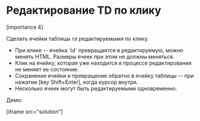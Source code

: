 # Редактирование TD по клику

[importance 4]

Сделать ячейки таблицы `td` редактируемыми по клику.

<ul>
<li>При клике -- ячейка `td` превращается в редактируемую, можно менять HTML. Размеры ячеек при этом не должны меняться.</li> 
<li>Клик на ячейку, которая уже находится в процессе редактирования не меняет ее состояние.</li>
<li>Сохранение ячейки и превращение обратно в ячейку таблицы -- при нажатии [key Shift+Enter], когда курсор внутри.</li>
<li>Несколько ячеек могут быть редактируемыми одновременно.</li>
</ul>

Демо:

[iframe src="solution"]

